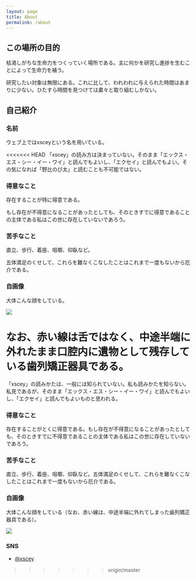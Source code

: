 ```yaml
---
layout: page
title: About
permalink: /about
---
```


## この場所の目的
枯渇しがちな生命力をつくっていく場所である。主に何かを研究し進捗を生むことによって生命力を補う。

研究したい対象は無限にある。これに比して、われわれに与えられた時間はあまりに少ない。ひたすら時間を見つけては粛々と取り組むしかない。

## 自己紹介
### 名前
ウェブ上ではxsceyという名を用いている。

<<<<<<< HEAD
「xscey」の読み方は決まっていない。そのまま「エックス・エス・シー・イー・ワイ」と読んでもよいし、「エクセイ」と読んでもよい。その気になれば「野比のび太」と読むことも不可能ではない。

### 得意なこと
存在することが特に得意である。

もし存在が不得意になることがあったとしても、そのときすでに得意であることの主体である私はこの世に存在していないであろう。

### 苦手なこと
直立、歩行、着座、咀嚼、仰臥など。

五体満足のくせして、これらを難なくこなしたことはこれまで一度もないから厄介である。

### 自画像
大体こんな顔をしている。

![]({{site.baseurl}}/images/self-portrait.jpg)

なお、赤い線は舌ではなく、中途半端に外れたまま口腔内に遺物として残存している歯列矯正器具である。
=======
「xscey」の読みかたは、一般には知られていない。私も読みかたを知らない。私見であるが、そのまま「エックス・エス・シー・イー・ワイ」と読んでもよいし、「エクセイ」と読んでもよいものと思われる。

### 得意なこと
存在することがとくに得意である。もし存在が不得意になることがあったとしても、そのときすでに不得意であることの主体である私はこの世に存在していないであろう。

### 苦手なこと
直立、歩行、着座、咀嚼、仰臥など。五体満足のくせして、これらを難なくこなしたことはこれまで一度もないから厄介である。

### 自画像
大体こんな顔をしている（なお、赤い線は、中途半端に外れてしまった歯列矯正器具である）。

![]({{site.baseurl}}/images/self-portrait.jpg)

### SNS
- [@xscey](https://twitter.com/xscey)
>>>>>>> origin/master
